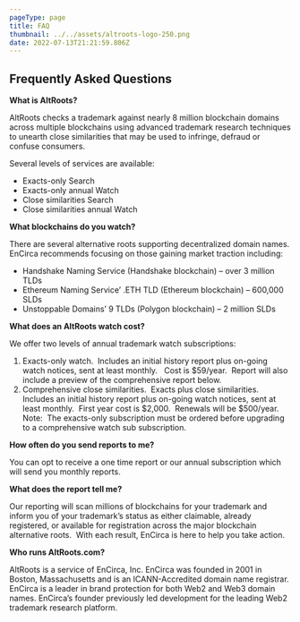 ```yaml
---
pageType: page
title: FAQ
thumbnail: ../../assets/altroots-logo-250.png
date: 2022-07-13T21:21:59.806Z
---
```

## **Frequently Asked Questions**

**What is AltRoots?**

AltRoots checks a trademark against nearly 8 million blockchain domains across multiple blockchains using advanced trademark research techniques to unearth close similarities that may be used to infringe, defraud or confuse consumers.

Several levels of services are available:

* Exacts-only Search
* Exacts-only annual Watch
* Close similarities Search
* Close similarities annual Watch

**What blockchains do you watch?** 

There are several alternative roots supporting decentralized domain names. EnCirca recommends focusing on those gaining market traction including:

* Handshake Naming Service (Handshake blockchain) – over 3 million TLDs
* Ethereum Naming Service’ .ETH TLD (Ethereum blockchain) – 600,000 SLDs
* Unstoppable Domains’ 9 TLDs (Polygon blockchain) – 2 million SLDs

**What does an AltRoots watch cost?**

We offer two levels of annual trademark watch subscriptions:  

1. Exacts-only watch.  Includes an initial history report plus on-going watch notices, sent at least monthly.   Cost is $59/year.  Report will also include a preview of the comprehensive report below.
2. Comprehensive close similarities.  Exacts plus close similarities.  Includes an initial history report plus on-going watch notices, sent at least monthly.  First year cost is $2,000.  Renewals will be $500/year.  Note:  The exacts-only subscription must be ordered before upgrading to a comprehensive watch sub subscription.

**How often do you send reports to me?**

You can opt to receive a one time report or our annual subscription which will send you monthly reports.

**What does the report tell me?**

Our reporting will scan millions of blockchains for your trademark and inform you of your trademark’s status as either claimable, already registered, or available for registration across the major blockchain alternative roots.  With each result, EnCirca is here to help you take action.

**Who runs AltRoots.com?**

AltRoots is a service of EnCirca, Inc. EnCirca was founded in 2001 in Boston, Massachusetts and is an ICANN-Accredited domain name registrar. EnCirca is a leader in brand protection for both Web2 and Web3 domain names. EnCirca’s founder previously led development for the leading Web2 trademark research platform.